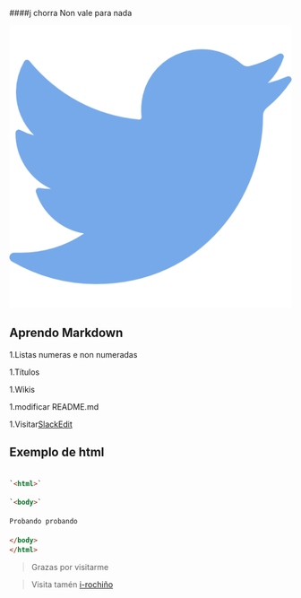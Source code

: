 ####j   chorra
Non vale para nada


![Fallou a imaxe](/gorjeo.png)


## Aprendo Markdown

1.Listas numeras e non numeradas


1.Títulos

1.Wikis

1.modificar README.md

1.Visitar[SlackEdit](https://stackedit.io/)


## Exemplo de html
```html

`<html>`

`<body>`

Probando probando

</body>
</html>
```

> Grazas por visitarme

> Visita tamén [i-rochiño](https://irocho.wordpress.com/)
